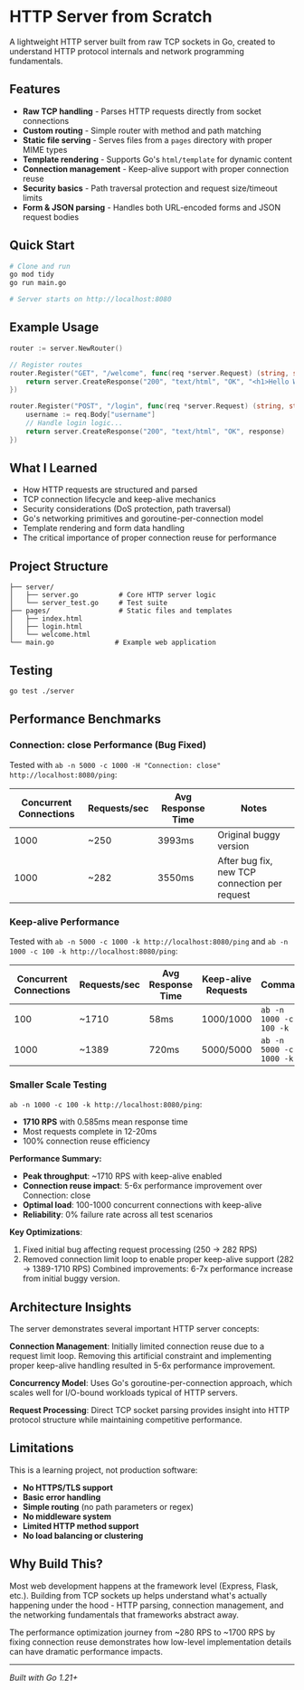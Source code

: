 # HTTP Server from Scratch

A lightweight HTTP server built from raw TCP sockets in Go, created to understand HTTP protocol internals and network programming fundamentals.

## Features

- **Raw TCP handling** - Parses HTTP requests directly from socket connections
- **Custom routing** - Simple router with method and path matching
- **Static file serving** - Serves files from a `pages` directory with proper MIME types
- **Template rendering** - Supports Go's `html/template` for dynamic content
- **Connection management** - Keep-alive support with proper connection reuse
- **Security basics** - Path traversal protection and request size/timeout limits
- **Form & JSON parsing** - Handles both URL-encoded forms and JSON request bodies

## Quick Start

```bash
# Clone and run
go mod tidy
go run main.go

# Server starts on http://localhost:8080
```

## Example Usage

```go
router := server.NewRouter()

// Register routes
router.Register("GET", "/welcome", func(req *server.Request) (string, string) {
    return server.CreateResponse("200", "text/html", "OK", "<h1>Hello World</h1>")
})

router.Register("POST", "/login", func(req *server.Request) (string, string) {
    username := req.Body["username"]
    // Handle login logic...
    return server.CreateResponse("200", "text/html", "OK", response)
})
```

## What I Learned

- How HTTP requests are structured and parsed
- TCP connection lifecycle and keep-alive mechanics
- Security considerations (DoS protection, path traversal)
- Go's networking primitives and goroutine-per-connection model
- Template rendering and form data handling
- The critical importance of proper connection reuse for performance

## Project Structure

```
├── server/
│   ├── server.go          # Core HTTP server logic
│   └── server_test.go     # Test suite
├── pages/                 # Static files and templates
│   ├── index.html
│   ├── login.html
│   └── welcome.html
└── main.go               # Example web application
```

## Testing

```bash
go test ./server
```

## Performance Benchmarks

### Connection: close Performance (Bug Fixed)
Tested with `ab -n 5000 -c 1000 -H "Connection: close" http://localhost:8080/ping`:

| Concurrent Connections | Requests/sec | Avg Response Time | Notes |
|------------------------|--------------|-------------------|-------|
| 1000                   | ~250         | 3993ms            | Original buggy version |
| 1000                   | ~282         | 3550ms            | After bug fix, new TCP connection per request |

### Keep-alive Performance  
Tested with `ab -n 5000 -c 1000 -k http://localhost:8080/ping` and `ab -n 1000 -c 100 -k http://localhost:8080/ping`:

| Concurrent Connections | Requests/sec | Avg Response Time | Keep-alive Requests | Command |
|------------------------|--------------|-------------------|---------------------|---------|
| 100                    | ~1710        | 58ms              | 1000/1000          | `ab -n 1000 -c 100 -k` |
| 1000                   | ~1389        | 720ms             | 5000/5000          | `ab -n 5000 -c 1000 -k` |

### Smaller Scale Testing
`ab -n 1000 -c 100 -k http://localhost:8080/ping`:
- **1710 RPS** with 0.585ms mean response time
- Most requests complete in 12-20ms
- 100% connection reuse efficiency

**Performance Summary:**
- **Peak throughput**: ~1710 RPS with keep-alive enabled
- **Connection reuse impact**: 5-6x performance improvement over Connection: close
- **Optimal load**: 100-1000 concurrent connections with keep-alive
- **Reliability**: 0% failure rate across all test scenarios

**Key Optimizations**: 
1. Fixed initial bug affecting request processing (250 → 282 RPS)
2. Removed connection limit loop to enable proper keep-alive support (282 → 1389-1710 RPS)
Combined improvements: 6-7x performance increase from initial buggy version.

## Architecture Insights

The server demonstrates several important HTTP server concepts:

**Connection Management**: Initially limited connection reuse due to a request limit loop. Removing this artificial constraint and implementing proper keep-alive handling resulted in 5-6x performance improvement.

**Concurrency Model**: Uses Go's goroutine-per-connection approach, which scales well for I/O-bound workloads typical of HTTP servers.

**Request Processing**: Direct TCP socket parsing provides insight into HTTP protocol structure while maintaining competitive performance.

## Limitations

This is a learning project, not production software:
- **No HTTPS/TLS support**
- **Basic error handling**
- **Simple routing** (no path parameters or regex)
- **No middleware system**
- **Limited HTTP method support**
- **No load balancing or clustering**

## Why Build This?

Most web development happens at the framework level (Express, Flask, etc.). Building from TCP sockets up helps understand what's actually happening under the hood - HTTP parsing, connection management, and the networking fundamentals that frameworks abstract away.

The performance optimization journey from ~280 RPS to ~1700 RPS by fixing connection reuse demonstrates how low-level implementation details can have dramatic performance impacts.

---

*Built with Go 1.21+*